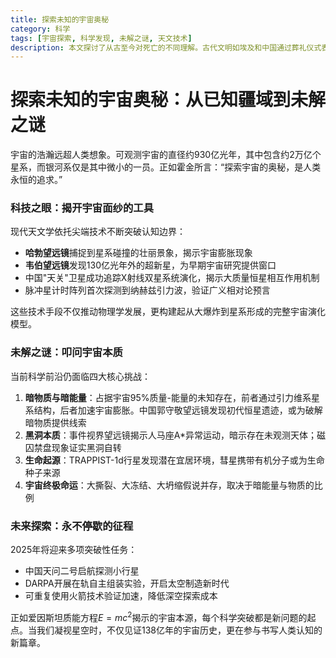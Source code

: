 ```yaml
---
title: 探索未知的宇宙奥秘
category: 科学
tags: [宇宙探索, 科学发现, 未解之谜, 天文技术]
description: 本文探讨了从古至今对死亡的不同理解。古代文明如埃及和中国通过葬礼仪式表达对死后世界的信仰；哲学家们则在灵魂不朽与虚无之间辩论。现代科学尝试解释濒死体验，探索生死界限；而现代社会中，数字纪念和虚拟存在正重新定义死亡的意义。无论是期待轮回还是相信意识上传，人类持续探索将死亡的终点转化为新起点的可能性。
---
```

# 探索未知的宇宙奥秘：从已知疆域到未解之谜

宇宙的浩瀚远超人类想象。可观测宇宙的直径约930亿光年，其中包含约2万亿个星系，而银河系仅是其中微小的一员。正如霍金所言：“探索宇宙的奥秘，是人类永恒的追求。”

### 科技之眼：揭开宇宙面纱的工具
现代天文学依托尖端技术不断突破认知边界：
- **哈勃望远镜**捕捉到星系碰撞的壮丽景象，揭示宇宙膨胀现象
- **韦伯望远镜**发现130亿光年外的超新星，为早期宇宙研究提供窗口
- 中国"天关"卫星成功追踪X射线双星系统演化，揭示大质量恒星相互作用机制
- 脉冲星计时阵列首次探测到纳赫兹引力波，验证广义相对论预言

这些技术手段不仅推动物理学发展，更构建起从大爆炸到星系形成的完整宇宙演化模型。

### 未解之谜：叩问宇宙本质
当前科学前沿仍面临四大核心挑战：
1. **暗物质与暗能量**：占据宇宙95%质量-能量的未知存在，前者通过引力维系星系结构，后者加速宇宙膨胀。中国郭守敬望远镜发现初代恒星遗迹，或为破解暗物质提供线索
2. **黑洞本质**：事件视界望远镜揭示人马座A*异常运动，暗示存在未观测天体；磁囚禁盘现象证实黑洞自转
3. **生命起源**：TRAPPIST-1d行星发现潜在宜居环境，彗星携带有机分子或为生命种子来源
4. **宇宙终极命运**：大撕裂、大冻结、大坍缩假说并存，取决于暗能量与物质的比例

### 未来探索：永不停歇的征程
2025年将迎来多项突破性任务：
- 中国天问二号启航探测小行星
- DARPA开展在轨自主组装实验，开启太空制造新时代
- 可重复使用火箭技术验证加速，降低深空探索成本

正如爱因斯坦质能方程$E=mc^2$揭示的宇宙本源，每个科学突破都是新问题的起点。当我们凝视星空时，不仅见证138亿年的宇宙历史，更在参与书写人类认知的新篇章。

